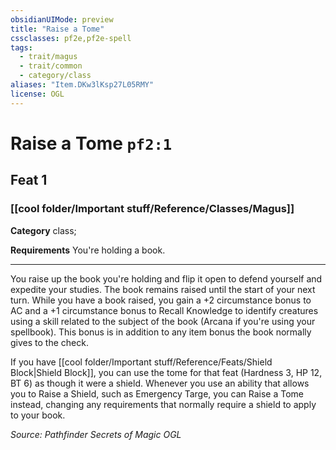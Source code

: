 ```yaml
---
obsidianUIMode: preview
title: "Raise a Tome"
cssclasses: pf2e,pf2e-spell
tags:
  - trait/magus
  - trait/common
  - category/class
aliases: "Item.DKw3lKsp27L05RMY"
license: OGL
---
```

# Raise a Tome `pf2:1`
## Feat 1
### [[cool folder/Important stuff/Reference/Classes/Magus]]

**Category** class; 




**Requirements** You're holding a book.

* * *

You raise up the book you're holding and flip it open to defend yourself and expedite your studies. The book remains raised until the start of your next turn. While you have a book raised, you gain a +2 circumstance bonus to AC and a +1 circumstance bonus to Recall Knowledge to identify creatures using a skill related to the subject of the book (Arcana if you're using your spellbook). This bonus is in addition to any item bonus the book normally gives to the check.

If you have [[cool folder/Important stuff/Reference/Feats/Shield Block|Shield Block]], you can use the tome for that feat (Hardness 3, HP 12, BT 6) as though it were a shield. Whenever you use an ability that allows you to Raise a Shield, such as Emergency Targe, you can Raise a Tome instead, changing any requirements that normally require a shield to apply to your book.

*Source: Pathfinder Secrets of Magic*
*OGL*